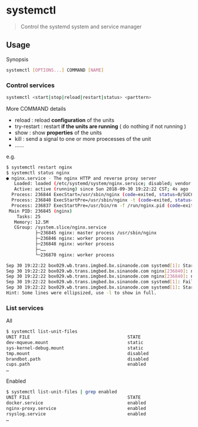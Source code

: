 # systemctl

> Control the systemd system and service manager

## Usage

Synopsis

```bash
systemctl [OPTIONS...] COMMAND [NAME]
```

### Control services

```bash
systemctl <start|stop|reload|restart|status> <parttern>
```

More COMMAND details

- reload : reload **configuration** of the units
- try-restart : restart **if the units are running** ( do nothing if not running )
- show : show **properties** of the units
- kill : send a signal to one or more proecesses of the unit
- ……

e.g.

```bash
$ systemctl restart nginx
$ systemctl status nginx
● nginx.service - The nginx HTTP and reverse proxy server
   Loaded: loaded (/etc/systemd/system/nginx.service; disabled; vendor preset: disabled)
   Active: active (running) since Sun 2018-09-30 19:22:22 CST; 4s ago
  Process: 236844 ExecStart=/usr/sbin/nginx (code=exited, status=0/SUCCESS)
  Process: 236840 ExecStartPre=/usr/sbin/nginx -t (code=exited, status=0/SUCCESS)
  Process: 236837 ExecStartPre=/usr/bin/rm -f /run/nginx.pid (code=exited, status=0/SUCCESS)
 Main PID: 236845 (nginx)
    Tasks: 25
   Memory: 12.5M
   CGroup: /system.slice/nginx.service
           ├─236845 nginx: master process /usr/sbin/nginx
           ├─236846 nginx: worker process
           ├─236848 nginx: worker process
           ├─……
           └─236870 nginx: worker process

Sep 30 19:22:22 box029.wb.trans.imgbed.bx.sinanode.com systemd[1]: Starting The nginx HTTP and reverse proxy server...
Sep 30 19:22:22 box029.wb.trans.imgbed.bx.sinanode.com nginx[236840]: nginx: the configuration file /etc/nginx/nginx.conf sy... ok
Sep 30 19:22:22 box029.wb.trans.imgbed.bx.sinanode.com nginx[236840]: nginx: configuration file /etc/nginx/nginx.conf test i...ful
Sep 30 19:22:22 box029.wb.trans.imgbed.bx.sinanode.com systemd[1]: Failed to read PID from file /run/nginx.pid: Invalid argument
Sep 30 19:22:22 box029.wb.trans.imgbed.bx.sinanode.com systemd[1]: Started The nginx HTTP and reverse proxy server.
Hint: Some lines were ellipsized, use -l to show in full.
```

### List services

All

```bash
$ systemctl list-unit-files
UNIT FILE                                     STATE
dev-mqueue.mount                              static
sys-kernel-debug.mount                        static
tmp.mount                                     disabled
brandbot.path                                 disabled
cups.path                                     enabled
…
```

Enabled

```bash
$ systemctl list-unit-files | grep enabled
UNIT FILE                                     STATE
docker.service                                enabled
nginx-proxy.service                           enabled
rsyslog.service                               enabled
…
```

